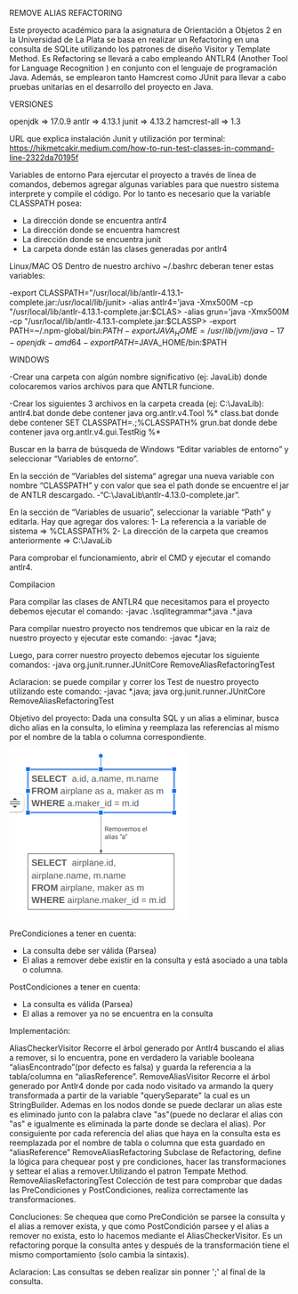 REMOVE ALIAS REFACTORING


Este proyecto académico para la asignatura de Orientación a Objetos 2 en la Universidad de La Plata se basa en realizar un Refactoring en una consulta de SQLite utilizando los patrones de diseño Visitor y Template Method. Es Refactoring se llevará a cabo empleando ANTLR4 (Another Tool for Language Recognition ) en conjunto con el lenguaje de programación Java. Además, se emplearon tanto Hamcrest como JUnit para llevar a cabo pruebas unitarias en el desarrollo del proyecto en Java. 

VERSIONES   

openjdk => 17.0.9
antlr => 4.13.1
junit => 4.13.2
hamcrest-all => 1.3

URL que explica instalación Junit y utilización por terminal:
https://hikmetcakir.medium.com/how-to-run-test-classes-in-command-line-2322da70195f


Variables de entorno
Para ejercutar el proyecto a través de línea de comandos, debemos agregar algunas variables para que nuestro sistema interprete y compile el código. Por lo tanto es necesario que la variable CLASSPATH posea:
- La dirección donde se encuentra antlr4 
- La dirección donde se encuentra hamcrest
- La dirección donde se encuentra junit
- La carpeta donde están las clases generadas por antlr4

Linux/MAC OS
Dentro de nuestro archivo ~/.bashrc deberan tener estas variables:

-export CLASSPATH="/usr/local/lib/antlr-4.13.1-complete.jar:/usr/local/lib/junit>
-alias antlr4='java -Xmx500M -cp "/usr/local/lib/antlr-4.13.1-complete.jar:$CLAS>
-alias grun='java -Xmx500M -cp "/usr/local/lib/antlr-4.13.1-complete.jar:$CLASSP>
-export PATH=~/.npm-global/bin:$PATH
-export JAVA_HOME=/usr/lib/jvm/java-17-openjdk-amd64
-export PATH=$JAVA_HOME/bin:$PATH

WINDOWS


-Crear una carpeta con algún nombre significativo (ej: JavaLib) donde colocaremos varios archivos para que ANTLR funcione.

-Crear los siguientes 3 archivos en la carpeta creada (ej: C:\JavaLib):
antlr4.bat donde debe contener  java org.antlr.v4.Tool %*
class.bat donde debe contener SET CLASSPATH=.;%CLASSPATH%
grun.bat donde debe contener java org.antlr.v4.gui.TestRig %*

Buscar en la barra de búsqueda de Windows “Editar variables de entorno” y seleccionar “Variables de entorno”. 

En la sección de “Variables del sistema“ agregar una nueva variable con nombre “CLASSPATH” y con valor que sea el path donde se encuentre el jar de ANTLR descargado.
-“C:\JavaLib\antlr-4.13.0-complete.jar”.

En la sección de “Variables de usuario”, seleccionar la variable “Path” y editarla. Hay que agregar dos valores: 
1- La referencia a la variable de sistema => %CLASSPATH% 
2- La dirección de la carpeta que creamos anteriormente => C:\JavaLib

Para comprobar el funcionamiento, abrir el CMD y ejecutar el comando antlr4. 


Compilacion

Para compilar las clases de ANTLR4 que necesitamos para el proyecto debemos ejecutar el comando:
-javac .\sqlitegrammar\*.java .\*.java

Para compilar nuestro proyecto nos tendremos que ubicar en la raiz de nuestro proyecto y ejecutar este comando:
-javac *.java;

Luego, para correr nuestro proyecto debemos ejecutar los siguiente comandos:
-java org.junit.runner.JUnitCore RemoveAliasRefactoringTest

Aclaracion: se puede compilar y correr los Test de nuestro proyecto utilizando este comando:
-javac *.java; java org.junit.runner.JUnitCore RemoveAliasRefactoringTest


Objetivo del proyecto:
Dada una consulta SQL y un alias a eliminar, busca dicho alias en la consulta, lo elimina y reemplaza las referencias al mismo por el nombre de la tabla o columna correspondiente.

![Ejemplo](./imagenes/image.png)

PreCondiciones a tener en cuenta:

- La consulta debe ser válida (Parsea)
- El alias a remover debe existir en la consulta y está asociado a una tabla o columna.

PostCondiciones a tener en cuenta:

- La consulta es válida (Parsea)
- El alias a remover ya no se encuentra en la consulta

Implementación: 

AliasCheckerVisitor
    Recorre el árbol generado por Antlr4 buscando el alias a remover, si lo encuentra, pone en verdadero la variable booleana “aliasEncontrado”(por defecto es falsa) y guarda la referencia a la tabla/columna en “aliasReference”.
RemoveAliasVisitor
    Recorre el árbol generado por Antlr4 donde por cada nodo visitado va armando la query transformada a partir de la variable "querySeparate" la cual es un StringBuilder. Ademas en los nodos donde se puede declarar un alias este es eliminado junto con la palabra clave  "as"(puede no declarar el alias con "as" e igualmente es eliminada la parte donde se declara el alias). Por consiguiente por cada referencia del alias que haya en la consulta esta es reemplazada por el nombre de tabla o columna que esta guardado en “aliasReference”
RemoveAliasRefactoring
    Subclase de Refactoring, define la lógica para chequear post y pre condiciones, hacer las transformaciones y settear el alias a remover.Utilizando el patron Tempate Method.
RemoveAliasRefactoringTest
    Colección de test para comprobar que dadas las PreCondiciones y PostCondiciones, realiza correctamente las transformaciones.


Concluciones: 
    Se chequea que como PreCondición se parsee la consulta y el alias a remover exista, y que como PostCondición parsee y el alias a remover no exista, esto lo hacemos mediante el AliasCheckerVisitor.
    Es un refactoring porque la consulta antes y después de la transformación tiene el mismo comportamiento (solo cambia la sintaxis).




Aclaracion: Las consultas se deben realizar sin ponner ';' al final de la consulta.


